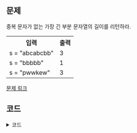 ## 문제

중복 문자가 없는 가장 긴 부분 문자열의 길이를 리턴하라. 

 <table>
	<th>입력</th>
	<th>출력</th>
	<tr><!-- 첫번째 줄 시작 -->
	    <td>s = "abcabcbb"</td>
	    <td>3</td>
	</tr><!-- 첫번째 줄 끝 -->
	<tr><!-- 두번째 줄 시작 -->
	    <td>s = "bbbbb"</td>
	    <td>1</td>
	</tr><!-- 두번째 줄 끝 -->
    	<tr><!-- 두번째 줄 시작 -->
	    <td>s = "pwwkew"</td>
	    <td>3</td>
	</tr><!-- 두번째 줄 끝 -->
    </table>

<a href="https://leetcode.com/problems/longest-substring-without-repeating-characters/" target="_blank">문제 링크</a>

## 코드

<details>
<summary>코드</summary>
<div markdown="1">

```python
class Solution:
    def lengthOfLongestSubstring(self, s: str) -> int:
        used = {}
        max_length = start = 0
        for index, char in enumerate(s):
            # 이미 등장했던 문자라면 `start` 위치 갱신
            if char in used and start <= used[char]:
                start = used[char] + 1
            else:  # 최대 부분 문자열 길이 갱신
                max_length = max(max_length, index - start + 1)

            # 현재 문자의 위치 삽입
            used[char] = index

        return max_length
```

</div>
</details>